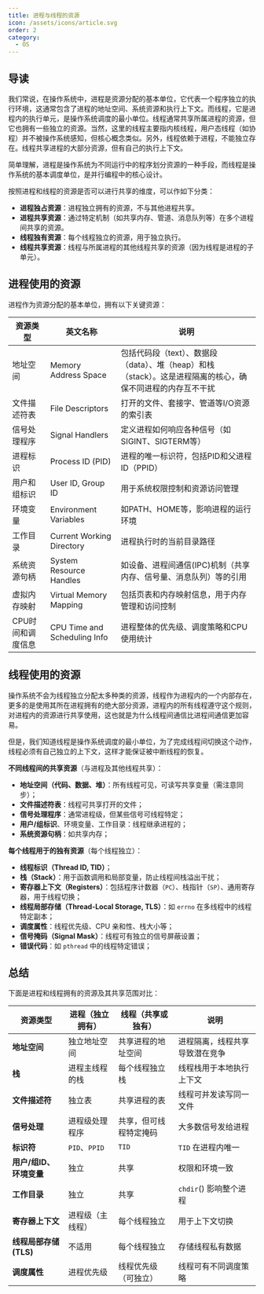 ```yaml
---
title: 进程与线程的资源
icon: /assets/icons/article.svg
order: 2
category:
  - OS
---
```


## 导读

我们常说，在操作系统中，进程是资源分配的基本单位，它代表一个程序独立的执行环境，这通常包含了进程的地址空间、系统资源和执行上下文。而线程，它是进程内的执行单元，是操作系统调度的最小单位。线程通常共享所属进程的资源，但它也拥有一些独立的资源。当然，这里的线程主要指内核线程，用户态线程（如协程）并不被操作系统感知，但核心概念类似。另外，线程依赖于进程，不能独立存在。线程共享进程的大部分资源，但有自己的执行上下文。

简单理解，进程是操作系统为不同运行中的程序划分资源的一种手段，而线程是操作系统的基本调度单位，是并行编程中的核心设计。

按照进程和线程的资源是否可以进行共享的维度，可以作如下分类：

- **进程独占资源**：进程独立拥有的资源，不与其他进程共享。
- **进程共享资源**：通过特定机制（如共享内存、管道、消息队列等）在多个进程间共享的资源。
- **线程独有资源**：每个线程独立的资源，用于独立执行。
- **线程共享资源**：线程与所属进程的其他线程共享的资源（因为线程是进程的子单元）。

## 进程使用的资源

进程作为资源分配的基本单位，拥有以下关键资源：

| 资源类型 | 英文名称 | 说明 |
|---------|---------|------|
| 地址空间 | Memory Address Space | 包括代码段（text）、数据段（data）、堆（heap）和栈（stack）。这是进程隔离的核心，确保不同进程的内存互不干扰 |
| 文件描述符表 | File Descriptors | 打开的文件、套接字、管道等I/O资源的索引表 |
| 信号处理程序 | Signal Handlers | 定义进程如何响应各种信号（如SIGINT、SIGTERM等） |
| 进程标识 | Process ID (PID) | 进程的唯一标识符，包括PID和父进程ID（PPID） |
| 用户和组标识 | User ID, Group ID | 用于系统权限控制和资源访问管理 |
| 环境变量 | Environment Variables | 如PATH、HOME等，影响进程的运行环境 |
| 工作目录 | Current Working Directory | 进程执行时的当前目录路径 |
| 系统资源句柄 | System Resource Handles | 如设备、进程间通信(IPC)机制（共享内存、信号量、消息队列）等的引用 |
| 虚拟内存映射 | Virtual Memory Mapping | 包括页表和内存映射信息，用于内存管理和访问控制 |
| CPU时间和调度信息 | CPU Time and Scheduling Info | 进程整体的优先级、调度策略和CPU使用统计 |

## 线程使用的资源

操作系统不会为线程独立分配太多种类的资源，线程作为进程内的一个内部存在，更多的是使用其所在进程拥有的绝大部分资源，进程内的所有线程遵守这个规则，对进程内的资源进行共享使用，这也就是为什么线程间通信比进程间通信更加容易。

但是，我们知道线程是操作系统调度的最小单位，为了完成线程间切换这个动作，线程必须有自己独立的上下文，这样才能保证被中断线程的恢复。

**不同线程间的共享资源**（与进程及其他线程共享）：

- **地址空间（代码、数据、堆）**：所有线程可见，可读写共享变量（需注意同步）；
- **文件描述符表**：线程可共享打开的文件；
- **信号处理程序**：通常进程级，但某些信号可线程特定；
- **用户/组标识**、环境变量、工作目录：线程继承进程的；
- **系统资源句柄**：如共享内存；

**每个线程用于的独有资源**（每个线程独立）：

- **线程标识（Thread ID, TID）**；
- **栈（Stack）**：用于函数调用和局部变量，防止线程间栈溢出干扰；
- **寄存器上下文（Registers）**：包括程序计数器（`PC`）、栈指针（`SP`）、通用寄存器，用于线程切换；
- **线程局部存储（Thread-Local Storage, TLS）**：如 `errno` 在多线程中的线程特定副本；
- **调度属性**：线程优先级、CPU 亲和性、栈大小等；
- **信号掩码（Signal Mask）**：线程可有独立的信号屏蔽设置；
- **错误代码**：如 `pthread` 中的线程特定错误；

## 总结

下面是进程和线程拥有的资源及其共享范围对比：

| 资源类型                | 进程（独立拥有） | 线程（共享或独有）     | 说明                           |
| ----------------------- | ---------------- | ---------------------- | ------------------------------ |
| **地址空间**            | 独立地址空间     | 共享进程的地址空间     | 进程隔离，线程共享导致潜在竞争 |
| **栈**                  | 进程主线程的栈   | 每个线程独立栈         | 线程栈用于本地执行上下文       |
| **文件描述符**          | 独立表           | 共享进程的表           | 线程可并发读写同一文件         |
| **信号处理**            | 进程级处理程序   | 共享，但可线程特定掩码 | 大多数信号发给进程             |
| **标识符**              | `PID`、`PPID`    | `TID`                  | `TID` 在进程内唯一             |
| **用户/组ID、环境变量** | 独立             | 共享                   | 权限和环境一致                 |
| **工作目录**            | 独立             | 共享                   | `chdir`() 影响整个进程         |
| **寄存器上下文**        | 进程级（主线程） | 每个线程独立           | 用于上下文切换                 |
| **线程局部存储 (TLS)**  | 不适用           | 每个线程独立           | 存储线程私有数据               |
| **调度属性**            | 进程优先级       | 线程优先级（可独立）   | 线程可有不同调度策略           |
